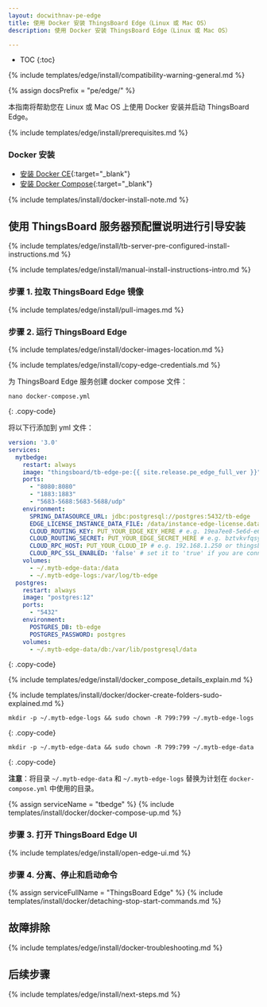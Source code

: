 ```yaml
---
layout: docwithnav-pe-edge
title: 使用 Docker 安装 ThingsBoard Edge（Linux 或 Mac OS）
description: 使用 Docker 安装 ThingsBoard Edge（Linux 或 Mac OS）

---
```


* TOC
{:toc}

{% include templates/edge/install/compatibility-warning-general.md %}

{% assign docsPrefix = "pe/edge/" %}

本指南将帮助您在 Linux 或 Mac OS 上使用 Docker 安装并启动 ThingsBoard Edge。

{% include templates/edge/install/prerequisites.md %}

### Docker 安装

- [安装 Docker CE](https://docs.docker.com/engine/install/){:target="_blank"}
- [安装 Docker Compose](https://docs.docker.com/compose/install/){:target="_blank"}

{% include templates/install/docker-install-note.md %}

## 使用 ThingsBoard 服务器预配置说明进行引导安装

{% include templates/edge/install/tb-server-pre-configured-install-instructions.md %}

{% include templates/edge/install/manual-install-instructions-intro.md %}

### 步骤 1. 拉取 ThingsBoard Edge 镜像

{% include templates/edge/install/pull-images.md %}

### 步骤 2. 运行 ThingsBoard Edge

{% include templates/edge/install/docker-images-location.md %}

{% include templates/edge/install/copy-edge-credentials.md %}

为 ThingsBoard Edge 服务创建 docker compose 文件：

```text
nano docker-compose.yml
```
{: .copy-code}

将以下行添加到 yml 文件：

```yml
version: '3.0'
services:
  mytbedge:
    restart: always
    image: "thingsboard/tb-edge-pe:{{ site.release.pe_edge_full_ver }}"
    ports:
      - "8080:8080"
      - "1883:1883"
      - "5683-5688:5683-5688/udp"
    environment:
      SPRING_DATASOURCE_URL: jdbc:postgresql://postgres:5432/tb-edge
      EDGE_LICENSE_INSTANCE_DATA_FILE: /data/instance-edge-license.data
      CLOUD_ROUTING_KEY: PUT_YOUR_EDGE_KEY_HERE # e.g. 19ea7ee8-5e6d-e642-4f32-05440a529015
      CLOUD_ROUTING_SECRET: PUT_YOUR_EDGE_SECRET_HERE # e.g. bztvkvfqsye7omv9uxlp
      CLOUD_RPC_HOST: PUT_YOUR_CLOUD_IP # e.g. 192.168.1.250 or thingsboard.cloud
      CLOUD_RPC_SSL_ENABLED: 'false' # set it to 'true' if you are connecting edge to thingsboard.cloud 
    volumes:
      - ~/.mytb-edge-data:/data
      - ~/.mytb-edge-logs:/var/log/tb-edge
  postgres:
    restart: always
    image: "postgres:12"
    ports:
      - "5432"
    environment:
      POSTGRES_DB: tb-edge
      POSTGRES_PASSWORD: postgres
    volumes:
      - ~/.mytb-edge-data/db:/var/lib/postgresql/data
```
{: .copy-code}

{% include templates/edge/install/docker_compose_details_explain.md %}

{% include templates/install/docker/docker-create-folders-sudo-explained.md %}

```
mkdir -p ~/.mytb-edge-logs && sudo chown -R 799:799 ~/.mytb-edge-logs
```
{: .copy-code}

```
mkdir -p ~/.mytb-edge-data && sudo chown -R 799:799 ~/.mytb-edge-data
```
{: .copy-code}


**注意**：将目录 `~/.mytb-edge-data` 和 `~/.mytb-edge-logs` 替换为计划在 `docker-compose.yml` 中使用的目录。

{% assign serviceName = "tbedge" %}
{% include templates/install/docker/docker-compose-up.md %}

### 步骤 3. 打开 ThingsBoard Edge UI

{% include templates/edge/install/open-edge-ui.md %}

### 步骤 4. 分离、停止和启动命令

{% assign serviceFullName = "ThingsBoard Edge" %}
{% include templates/install/docker/detaching-stop-start-commands.md %}

## 故障排除

{% include templates/edge/install/docker-troubleshooting.md %}

## 后续步骤

{% include templates/edge/install/next-steps.md %}
